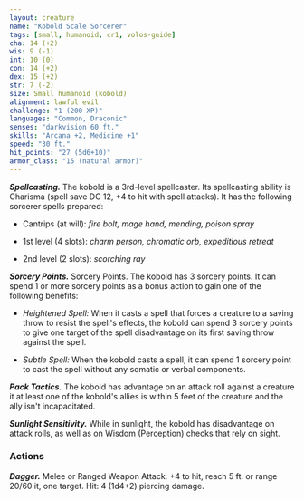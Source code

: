 ```yaml
---
layout: creature
name: "Kobold Scale Sorcerer"
tags: [small, humanoid, cr1, volos-guide]
cha: 14 (+2)
wis: 9 (-1)
int: 10 (0)
con: 14 (+2)
dex: 15 (+2)
str: 7 (-2)
size: Small humanoid (kobold)
alignment: lawful evil
challenge: "1 (200 XP)"
languages: "Common, Draconic"
senses: "darkvision 60 ft."
skills: "Arcana +2, Medicine +1"
speed: "30 ft."
hit_points: "27 (5d6+10)"
armor_class: "15 (natural armor)"
---
```


***Spellcasting.*** The kobold is a 3rd-level spellcaster. Its spellcasting ability is Charisma (spell save DC 12, +4 to hit with spell attacks). It has the following sorcerer spells prepared:

* Cantrips (at will): <i>fire bolt, mage hand, mending, poison spray</i>

* 1st level (4 slots): <i>charm person, chromatic orb, expeditious retreat</i>

* 2nd level (2 slots): <i>scorching ray</i>

***Sorcery Points.*** Sorcery Points. The kobold has 3 sorcery points. It can spend 1 or more sorcery points as a bonus action to gain one of the following benefits:

* <i>Heightened Spell:</i> When it casts a spell that forces a creature to a saving throw to resist the spell's effects, the kobold can spend 3 sorcery points to give one target of the spell disadvantage on its first saving throw against the spell.

* <i>Subtle Spell:</i> When the kobold casts a spell, it can spend 1 sorcery point to cast the spell without any somatic or verbal components.

***Pack Tactics.*** The kobold has advantage on an attack roll against a creature it at least one of the kobold's allies is within 5 feet of the creature and the ally isn't incapacitated.

***Sunlight Sensitivity.*** While in sunlight, the kobold has disadvantage on attack rolls, as well as on Wisdom (Perception) checks that rely on sight.

### Actions

***Dagger.*** Melee or Ranged Weapon Attack: +4 to hit, reach 5 ft. or range 20/60 it, one target. Hit: 4 (1d4+2) piercing damage.
